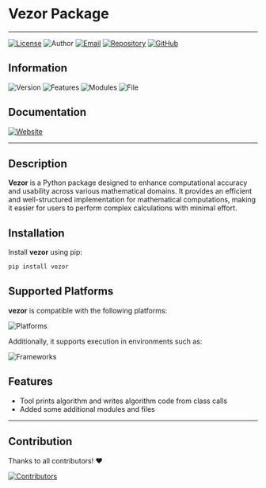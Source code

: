 # Vezor Package 
---

[![License](https://img.shields.io/badge/License-MIT-green.svg?logo=open-source-initiative)](https://github.com/avezoor/vezor/blob/main/LICENSE)
![Author](https://img.shields.io/badge/Author-Izzar%20Suly%20Nashrudin-blue) [![Email](https://img.shields.io/badge/Email-izzarsuly@proton.me-orange?style=flat-square&logo=gmail)](mailto:izzarsuly@proton.me) [![Repository](https://img.shields.io/badge/Repository-vezor-black?logo=github)](https://github.com/avezoor/vezor)  [![GitHub](https://img.shields.io/badge/GitHub-avezoor-black?logo=github)](https://github.com/avezoor) 

 ## Information

![Version](https://img.shields.io/badge/version-1.0.0-black) ![Features](https://img.shields.io/badge/features-3-blue) ![Modules](https://img.shields.io/badge/modules-23-black) ![File](https://img.shields.io/badge/file-33-orange) 

 ## Documentation

 [![Website](https://img.shields.io/badge/Website-vezor.vercel.app-blue?logo=google-chrome)](https://vezor.vercel.app/)

---
## Description
**Vezor** is a Python package designed to enhance computational accuracy and usability across various mathematical domains. It provides an efficient and well-structured implementation for mathematical computations, making it easier for users to perform complex calculations with minimal effort.

## Installation
Install **vezor** using pip:

```sh
pip install vezor
```

## Supported Platforms
**vezor** is compatible with the following platforms:

![Platforms](https://img.shields.io/badge/platforms-Windows%20%7C%20macOS%20%7C%20Linux%20%7C%20Unix-blue)

Additionally, it supports execution in environments such as:

![Frameworks](https://img.shields.io/badge/frrameworks-Jupyter%20Notebook%20-blue)

## Features
- Tool prints algorithm and writes algorithm code from class calls
- Added some additional modules and files 
---
## Contribution
Thanks to all contributors! ❤️

[![Contributors](https://contrib.rocks/image?repo=avezoor/vezor)](https://github.com/avezoor/vezor/graphs/contributors)

